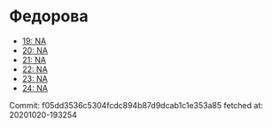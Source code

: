 # Федорова
- [19: NA](19.md)
- [20: NA](20.md)
- [21: NA](21.md)
- [22: NA](22.md)
- [23: NA](23.md)
- [24: NA](24.md)

Commit: f05dd3536c5304fcdc894b87d9dcab1c1e353a85
 fetched at: 20201020-193254

